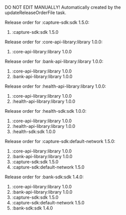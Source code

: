 DO NOT EDIT MANUALLY!
Automatically created by the updateReleaseOrderFile task.

Release order for :capture-sdk:sdk 1.5.0:
 1. :capture-sdk:sdk 1.5.0

Release order for :core-api-library:library 1.0.0:
 1. :core-api-library:library 1.0.0

Release order for :bank-api-library:library 1.0.0:
 1. :core-api-library:library 1.0.0
 2. :bank-api-library:library 1.0.0

Release order for :health-api-library:library 1.0.0:
 1. :core-api-library:library 1.0.0
 2. :health-api-library:library 1.0.0

Release order for :health-sdk:sdk 1.0.0:
 1. :core-api-library:library 1.0.0
 2. :health-api-library:library 1.0.0
 3. :health-sdk:sdk 1.0.0

Release order for :capture-sdk:default-network 1.5.0:
 1. :core-api-library:library 1.0.0
 2. :bank-api-library:library 1.0.0
 3. :capture-sdk:sdk 1.5.0
 4. :capture-sdk:default-network 1.5.0

Release order for :bank-sdk:sdk 1.4.0:
 1. :core-api-library:library 1.0.0
 2. :bank-api-library:library 1.0.0
 3. :capture-sdk:sdk 1.5.0
 4. :capture-sdk:default-network 1.5.0
 5. :bank-sdk:sdk 1.4.0

